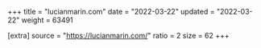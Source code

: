 +++
title = "lucianmarin.com"
date = "2022-03-22"
updated = "2022-03-22"
weight = 63491

[extra]
source = "https://lucianmarin.com/"
ratio = 2
size = 62
+++
